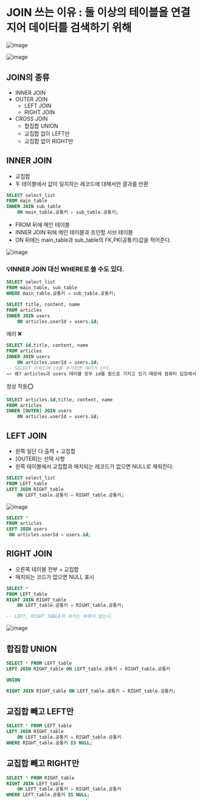 # JOIN 쓰는 이유 : 둘 이상의 테이블을 연결지어 데이터를 검색하기 위해

![image](https://github.com/gata96/TIL/assets/121420427/2bf71938-fc83-45aa-a294-9c8ecd1b3df2)

![image](https://github.com/gata96/TIL/assets/121420427/ebd2aa3c-e089-4161-be3c-45b4be54cc1f)


## JOIN의 종류
- INNER JOIN
- OUTER JOIN
    - LEFT JOIN
    - RIGHT JOIN
- CROSS JOIN
    - 합집합 UNION
    - 교집합 없이 LEFT만
    - 교집합 없이 RIGHT만
    

## INNER JOIN
- 교집합
- 두 테이블에서 값이 일치하는 레코드에 대해서만 결과를 반환

```SQL
SELECT select_list
FROM main_table
INNER JOIN sub_table
    ON main_table.공통키 = sub_table.공통키;
```
- FROM 뒤에 메인 테이블
- INNER JOIN 뒤에 메인 테이블과 조인할 서브 테이블
- ON 뒤에는 main_table과 sub_table의 FK,PK(공통키)값을 적어준다.

![image](https://github.com/gata96/TIL/assets/121420427/3cb1dbc6-1ae7-4429-9892-5523857fc145)

### 💡INNER JOIN 대신 WHERE로 쓸 수도 있다.
```SQL
SELECT select_list
FROM main_table, sub_table
WHERE main_table.공통키 = sub_table.공통키;
```

```sql
SELECT title, content, name
FROM articles
INNER JOIN users
    ON articles.userId = users.id;
```

에러 ❌
```sql
SELECT id,title, content, name
FROM articles
INNER JOIN users
    ON articles.userId = users.id;
-- SELECT 키워드에 id를 추가하면 에러가 난다.
=> 왜? articles과 users 테이블 모두 id를 필드로 가지고 있기 때문에 컴퓨터 입장에서 누구의 id인지 헷갈리는 것. `테이블.field`로 지정해준다.
```
정상 작동⭕
```sql
SELECT articles.id,title, content, name
FROM articles
INNER [OUTER] JOIN users
    ON articles.userId = users.id;
```
## LEFT JOIN
- 왼쪽 일단 다 출력 + 교집합
- [OUTER]는 선택 사항
- 왼쪽 테이블에서 교집합과 매치되는 레코드가 없으면 NULL로 채워진다.


```SQL
SELECT select_list
FROM LEFT_table
LEFT JOIN RIGHT_table
    ON LEFT_table.공통키 = RIGHT_table.공통키;
```

![image](https://github.com/gata96/TIL/assets/121420427/f82893d1-935c-4fb0-99c3-51b157ba4def)



```SQL
SELECT *
FROM articles
LEFT JOIN users
 ON articles.userId = users.id;
 ```
 ## RIGHT JOIN
- 오른쪽 테이블 전부 + 교집합
- 매치되는 코드가 없으면 NULL 표시

```SQL
SELECT *
FROM LEFT_table
RIGHT JOIN RIGHT_table
    ON LEFT_table.공통키 = RIGHT_table.공통키;

-- LEFT, RIGHT TABLE의 위치는 바뀌지 않는다.
```
![image](https://github.com/gata96/TIL/assets/121420427/34574ed4-9f7d-4a01-9ed8-18674033e129)

## 합집합 UNION
```SQL
SELECT * FROM LEFT_table
LEFT JOIN RIGHT_table ON LEFT_table.공통키 = RIGHT_table.공통키

UNION

RIGHT JOIN RIGHT_table ON LEFT_table.공통키 = RIGHT_table.공통키;
```

## 교집합 빼고 LEFT만
```sql
SELECT * FROM LEFT_table
LEFT JOIN RIGHT_table
    ON LEFT_table.공통키 = RIGHT_table.공통키
WHERE RIGHT_table.공통키 IS NULL;
```

## 교집합 빼고 RIGHT만
```sql
SELECT * FROM RIGHT_table
RIGHT JOIN LEFT_table
    ON LEFT_table.공통키 = RIGHT_table.공통키
WHERE LEFT_table.공통키 IS NULL;

